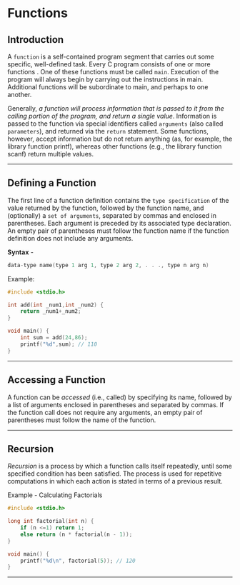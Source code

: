 # Functions

## Introduction

A `function` is a self-contained program segment that carries out some specific, well-defined task. Every C program consists of one or more functions . One of these functions must be called `main`. Execution of the program will always begin by carrying out the instructions in main. Additional functions will be subordinate to main, and perhaps to one another.

Generally, _a function will process information that is passed to it from the calling portion of the program, and return a single value_. Information is passed to the function via special identifiers called `arguments` (also called `parameters`), and returned via the `return` statement. Some functions, however, accept information but do not return anything (as, for example, the library function printf), whereas other functions (e.g., the library function scanf) return multiple values.

---

## Defining a Function

The first line of a function definition contains the `type specification` of the value returned by the function, followed by the function name, and (optionally) a `set of arguments`, separated by commas and enclosed in parentheses. Each argument is preceded by its associated type declaration. An empty pair of parentheses must follow the function name if the function definition does not include any arguments.

**Syntax** -

```c
data-type name(type 1 arg 1, type 2 arg 2, . . ., type n arg n)
```

Example:

```c
#include <stdio.h>

int add(int _num1,int _num2) {
    return _num1+_num2;
}

void main() {
    int sum = add(24,86);
    printf("%d",sum); // 110
}
```

---

## Accessing a Function

A function can be _accessed_ (i.e., called) by specifying its name, followed by a list of arguments enclosed in parentheses and separated by commas. If the function call does not require any arguments, an empty pair of parentheses must follow the name of the function.

---

## Recursion

_Recursion_ is a process by which a function calls itself repeatedly, until some specified condition has been satisfied. The process is used for repetitive computations in which each action is stated in terms of a previous result.

Example - Calculating Factorials

```c
#include <stdio.h>

long int factorial(int n) {
    if (n <=1) return 1;
    else return (n * factorial(n - 1));
}

void main() {
    printf("%d\n", factorial(5)); // 120
}
```

---
